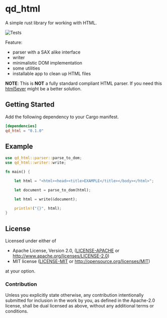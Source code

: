 # qd_html

A simple rust library for working with HTML.

![Tests](https://github.com/vstroebel/qd_html/workflows/Tests/badge.svg)

Feature:
 - parser with a SAX alike interface
 - writer
 - minimalistic DOM implementation
 - some utilities
 - installable app to clean up HTML files
  
**NOTE**: This is **NOT** a fully standard compliant HTML parser.
If you need this [html5ever](https://crates.io/crates/html5ever) might be a better solution.

## Getting Started

Add the following dependency to your Cargo manifest.

```toml
[dependencies]
qd_html = "0.1.0"
```

## Example

```rust
use qd_html::parser::parse_to_dom;
use qd_html::writer::write;

fn main() {

    let html = "<html><head><title>EXAMPLE</title></body></html>";

    let document = parse_to_dom(html);

    let html = write(&document);

    println!("{}", html);
}
```

## License

Licensed under either of

 * Apache License, Version 2.0, ([LICENSE-APACHE](LICENSE-APACHE) or http://www.apache.org/licenses/LICENSE-2.0)
 * MIT license ([LICENSE-MIT](LICENSE-MIT) or http://opensource.org/licenses/MIT)

at your option.

### Contribution

Unless you explicitly state otherwise, any contribution intentionally submitted
for inclusion in the work by you, as defined in the Apache-2.0 license, shall be dual licensed as above, without any
additional terms or conditions.

